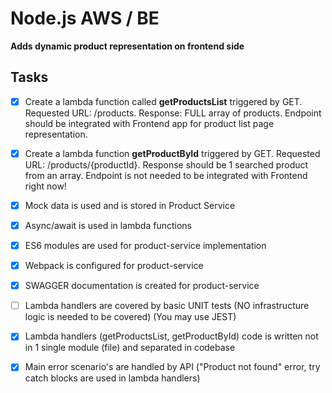 # Node.js AWS / BE

**Adds dynamic product representation on frontend side**

## Tasks

 - [x] Create a lambda function called **getProductsList** triggered by GET. Requested URL: /products. Response: FULL array of products. Endpoint should be integrated with Frontend app for product list page representation.

 - [x] Create a lambda function **getProductById** triggered by GET. Requested URL: /products/{productId}. Response should be 1 searched product from an array. Endpoint is not needed to be integrated with Frontend right now!

 - [x] Mock data is used and is stored in Product Service

- [x] Async/await is used in lambda functions

- [x]  ES6 modules are used for product-service implementation

- [x]  Webpack is configured for product-service

- [x]  SWAGGER documentation is created for product-service

- [ ]  Lambda handlers are covered by basic UNIT tests (NO infrastructure logic is needed to be covered) (You may use JEST)

- [x]  Lambda handlers (getProductsList, getProductById) code is written not in 1 single module (file) and separated in codebase

- [x]  Main error scenario's are handled by API ("Product not found" error, try catch blocks are used in lambda handlers)
